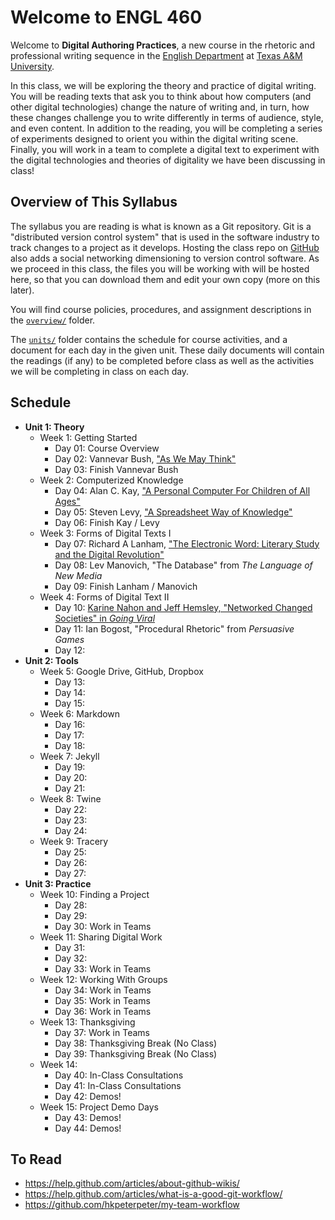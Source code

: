 # Welcome to ENGL 460

Welcome to **Digital Authoring Practices**, a new course in the rhetoric and professional writing sequence in the [English Department](https://english.tamu.edu) at [Texas A&M University](https://www.tamu.edu).

In this class, we will be exploring the theory and practice of digital writing. You will be reading texts that ask you to think about how computers (and other digital technologies) change the nature of writing and, in turn, how these changes challenge you to write differently in terms of audience, style, and even content. In addition to the reading, you will be completing a series of experiments designed to orient you within the digital writing scene. Finally, you will work in a team to complete a digital text to experiment with the digital technologies and theories of digitality we have been discussing in class!

## Overview of This Syllabus

The syllabus you are reading is what is known as a Git repository. Git is a "distributed version control system" that is used in the software industry to track changes to a project as it develops. Hosting the class repo on [GitHub](https://github.com) also adds a social networking dimensioning to version control software. As we proceed in this class, the files you will be working with will be hosted here, so that you can download them and edit your own copy (more on this later).

You will find course policies, procedures, and assignment descriptions in the [`overview/`](overview/) folder.

The [`units/`](units/) folder contains the schedule for course activities, and a document for each day in the given unit. These daily documents will contain the readings (if any) to be completed before class as well as the activities we will be completing in class on each day.

## Schedule

* **Unit 1: Theory**
	* Week 1: Getting Started
		* Day 01: Course Overview
		* Day 02: Vannevar Bush, ["As We May Think"](https://www.theatlantic.com/magazine/archive/1945/07/as-we-may-think/303881/)
		* Day 03: Finish Vannevar Bush
	* Week 2: Computerized Knowledge
		* Day 04: Alan C. Kay, ["A Personal Computer For Children of All Ages"](https://www.mprove.de/diplom/gui/kay72.html)
		* Day 05: Steven Levy, ["A Spreadsheet Way of Knowledge"](https://www.wired.com/2014/10/a-spreadsheet-way-of-knowledge/)
		* Day 06: Finish Kay / Levy
	* Week 3: Forms of Digital Texts I
		* Day 07: Richard A Lanham, ["The Electronic Word: Literary Study and the Digital Revolution"](https://www.jstor.org.ezproxy.library.tamu.edu/stable/469101?seq=1)
		* Day 08: Lev Manovich, "The Database" from *The Language of New Media*
		* Day 09: Finish Lanham / Manovich
	* Week 4: Forms of Digital Text II
		* Day 10: [Karine Nahon and Jeff Hemsley, "Networked Changed Societies" in *Going Viral*](http://ebookcentral.proquest.com.ezproxy.library.tamu.edu/lib/tamucs/reader.action?docID=1578387)
		* Day 11: Ian Bogost, "Procedural Rhetoric" from *Persuasive Games*
		* Day 12: 
* **Unit 2: Tools**
	* Week 5: Google Drive, GitHub, Dropbox
		* Day 13: 
		* Day 14: 
		* Day 15: 
	* Week 6: Markdown
		* Day 16: 
		* Day 17: 
		* Day 18: 
	* Week 7: Jekyll
		* Day 19: 
		* Day 20: 
		* Day 21: 
	* Week 8: Twine
		* Day 22: 
		* Day 23: 
		* Day 24: 
	* Week 9: Tracery
		* Day 25: 
		* Day 26: 
		* Day 27: 
* **Unit 3: Practice**
	* Week 10: Finding a Project
		* Day 28: 
		* Day 29: 
		* Day 30: Work in Teams
	* Week 11: Sharing Digital Work
		* Day 31: 
		* Day 32: 
		* Day 33: Work in Teams
	* Week 12: Working With Groups
		* Day 34: Work in Teams
		* Day 35: Work in Teams
		* Day 36: Work in Teams
	* Week 13: Thanksgiving
		* Day 37: Work in Teams
		* Day 38: Thanksgiving Break (No Class)
		* Day 39: Thanksgiving Break (No Class)
	* Week 14:
		* Day 40: In-Class Consultations
		* Day 41: In-Class Consultations
		* Day 42: Demos!
	* Week 15: Project Demo Days
		* Day 43: Demos!
		* Day 44: Demos!

## To Read

* https://help.github.com/articles/about-github-wikis/
* https://help.github.com/articles/what-is-a-good-git-workflow/
* https://github.com/hkpeterpeter/my-team-workflow